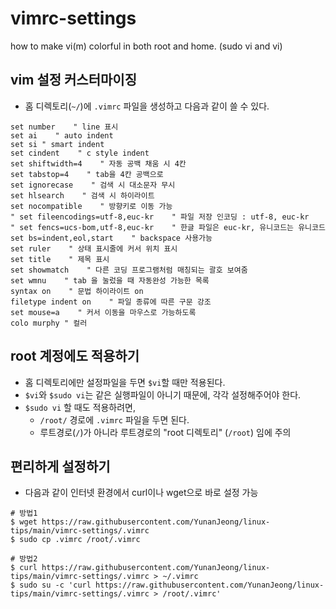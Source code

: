 # vimrc-settings
how to make vi(m) colorful in both root and home. (sudo vi and vi)

## vim 설정 커스터마이징
- 홈 디렉토리(`~/`)에 `.vimrc` 파일을 생성하고 다음과 같이 쓸 수 있다.

```
set number    " line 표시
set ai    " auto indent
set si " smart indent
set cindent    " c style indent
set shiftwidth=4    " 자동 공백 채움 시 4칸
set tabstop=4    " tab을 4칸 공백으로
set ignorecase    " 검색 시 대소문자 무시
set hlsearch    " 검색 시 하이라이트
set nocompatible    " 방향키로 이동 가능
" set fileencodings=utf-8,euc-kr    " 파일 저장 인코딩 : utf-8, euc-kr
" set fencs=ucs-bom,utf-8,euc-kr    " 한글 파일은 euc-kr, 유니코드는 유니코드
set bs=indent,eol,start    " backspace 사용가능
set ruler    " 상태 표시줄에 커서 위치 표시
set title    " 제목 표시
set showmatch    " 다른 코딩 프로그램처럼 매칭되는 괄호 보여줌
set wmnu    " tab 을 눌렀을 때 자동완성 가능한 목록
syntax on    " 문법 하이라이트 on
filetype indent on    " 파일 종류에 따른 구문 강조
set mouse=a    " 커서 이동을 마우스로 가능하도록
colo murphy " 컬러
```

## root 계정에도 적용하기
- 홈 디렉토리에만 설정파일을 두면 `$vi`할 때만 적용된다.
- `$vi`와 `$sudo vi`는 같은 실행파일이 아니기 때문에, 각각 설정해주어야 한다.
- `$sudo vi` 할 때도 적용하려면,
    - `/root/` 경로에 `.vimrc` 파일을 두면 된다.
    - 루트경로(`/`)가 아니라 루트경로의 "root 디렉토리" (`/root`) 임에 주의

## 편리하게 설정하기
- 다음과 같이 인터넷 환경에서 curl이나 wget으로 바로 설정 가능
```
# 방법1
$ wget https://raw.githubusercontent.com/YunanJeong/linux-tips/main/vimrc-settings/.vimrc
$ sudo cp .vimrc /root/.vimrc

# 방법2
$ curl https://raw.githubusercontent.com/YunanJeong/linux-tips/main/vimrc-settings/.vimrc > ~/.vimrc
$ sudo su -c 'curl https://raw.githubusercontent.com/YunanJeong/linux-tips/main/vimrc-settings/.vimrc > /root/.vimrc'

